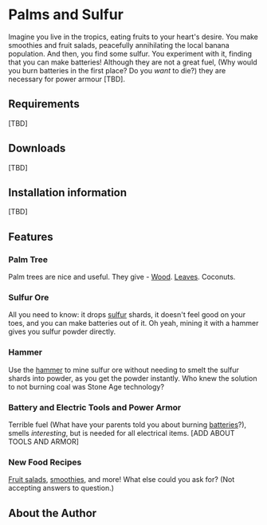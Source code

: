 # Palms and Sulfur

Imagine you live in the tropics, eating fruits to your heart's 
desire. You make smoothies and fruit salads, peacefully annihilating
the local banana population.  And then, you find some sulfur. You 
experiment with it, finding that you can make batteries! Although 
they are not a great fuel, (Why would you burn batteries in the first
place? Do you _want_ to die?) they are necessary for power armour [TBD]. 

## Requirements

[TBD]

## Downloads

[TBD]

## Installation information

[TBD]

## Features

### Palm Tree

Palm trees are nice and useful. They give -
[Wood](docs/palm). 
[Leaves](docs/palm).
Coconuts.

### Sulfur Ore

All you need to know: it drops [sulfur](docs/sulfur.md) shards, it doesn't feel good on
your toes, and you can make batteries out of it. Oh yeah, mining it
with a hammer gives you sulfur powder directly.

### Hammer
Use the [hammer](docs/hammer.md) to mine sulfur ore without needing to smelt the sulfur
shards into powder, as you get the powder instantly. Who knew the 
solution to not burning coal was Stone Age technology?

### Battery and Electric Tools and Power Armor
Terrible fuel (What have your parents told you about burning 
[batteries](docs/electric_stuff)?), smells _interesting_, but is needed for all electrical 
items.
[ADD ABOUT TOOLS AND ARMOR]

### New Food Recipes
[Fruit salads](docs/food.md), [smoothies](docs/food.md), and more! What else could you ask for? 
(Not accepting answers to question.) 

## About the Author

